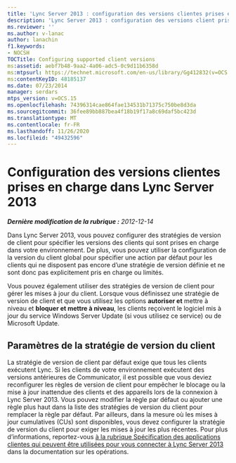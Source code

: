 ```yaml
---
title: 'Lync Server 2013 : configuration des versions clientes prises en charge'
description: 'Lync Server 2013 : configuration des versions client prises en charge.'
ms.reviewer: ''
ms.author: v-lanac
author: lanachin
f1.keywords:
- NOCSH
TOCTitle: Configuring supported client versions
ms:assetid: aebf7b48-9aa2-4a06-adc5-0c9d11b6358d
ms:mtpsurl: https://technet.microsoft.com/en-us/library/Gg412832(v=OCS.15)
ms:contentKeyID: 48185137
ms.date: 07/23/2014
manager: serdars
mtps_version: v=OCS.15
ms.openlocfilehash: 74396314cae864fae134531b71375c750be8d3da
ms.sourcegitcommit: 36fee89bb887bea4f18b19f17a8c69daf5bc423d
ms.translationtype: MT
ms.contentlocale: fr-FR
ms.lasthandoff: 11/26/2020
ms.locfileid: "49432596"
---
```

# <a name="configuring-supported-client-versions-in-lync-server-2013"></a>Configuration des versions clientes prises en charge dans Lync Server 2013

<div data-xmlns="http://www.w3.org/1999/xhtml">

<div class="topic" data-xmlns="http://www.w3.org/1999/xhtml" data-msxsl="urn:schemas-microsoft-com:xslt" data-cs="https://msdn.microsoft.com/">

<div data-asp="https://msdn2.microsoft.com/asp">



</div>

<div id="mainSection">

<div id="mainBody">

<span> </span>

_**Dernière modification de la rubrique :** 2012-12-14_

Dans Lync Server 2013, vous pouvez configurer des stratégies de version de client pour spécifier les versions des clients qui sont prises en charge dans votre environnement. De plus, vous pouvez utiliser la configuration de la version du client global pour spécifier une action par défaut pour les clients qui ne disposent pas encore d’une stratégie de version définie et ne sont donc pas explicitement pris en charge ou limités.

Vous pouvez également utiliser des stratégies de version de client pour gérer les mises à jour du client. Lorsque vous définissez une stratégie de version de client et que vous utilisez les options **autoriser et** mettre à niveau et **bloquer et mettre à niveau**, les clients reçoivent le logiciel mis à jour du service Windows Server Update (si vous utilisez ce service) ou de Microsoft Update.

<div>

## <a name="client-version-policy-settings"></a>Paramètres de la stratégie de version du client

La stratégie de version de client par défaut exige que tous les clients exécutent Lync. Si les clients de votre environnement exécutent des versions antérieures de Communicator, il est possible que vous deviez reconfigurer les règles de version de client pour empêcher le blocage ou la mise à jour inattendue des clients et des appareils lors de la connexion à Lync Server 2013. Vous pouvez modifier la règle par défaut ou ajouter une règle plus haut dans la liste des stratégies de version du client pour remplacer la règle par défaut. Par ailleurs, dans la mesure où les mises à jour cumulatives (CUs) sont disponibles, vous devez configurer la stratégie de version du client pour exiger les mises à jour les plus récentes. Pour plus d’informations, reportez-vous [à la rubrique Spécification des applications clientes qui peuvent être utilisées pour vous connecter à Lync Server 2013](lync-server-2013-specifying-the-client-applications-that-can-be-used-to-log-on-to-lync-server-2013.md) dans la documentation sur les opérations.

</div>

</div>

<span> </span>

</div>

</div>

</div>

